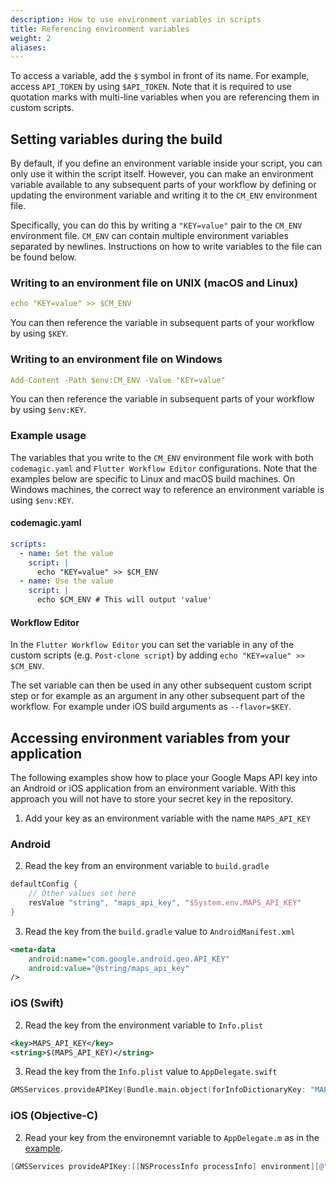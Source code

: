 ```yaml
---
description: How to use environment variables in scripts
title: Referencing environment variables
weight: 2
aliases:
---
```


To access a variable, add the `$` symbol in front of its name. For example, access `API_TOKEN` by using `$API_TOKEN`. Note that it is required to use quotation marks with multi-line variables when you are referencing them in custom scripts.

## Setting variables during the build

By default, if you define an environment variable inside your script, you can only use it within the script itself. However, you can make an environment variable available to any subsequent parts of your workflow by defining or updating the environment variable and writing it to the `CM_ENV` environment file.

Specifically, you can do this by writing a `"KEY=value"` pair to the `CM_ENV` environment file. `CM_ENV` can contain multiple environment variables separated by newlines. Instructions on how to write variables to the file can be found below.

### Writing to an environment file on UNIX (macOS and Linux)

```yaml
echo "KEY=value" >> $CM_ENV
```

You can then reference the variable in subsequent parts of your workflow by using `$KEY`.

### Writing to an environment file on Windows

```yaml
Add-Content -Path $env:CM_ENV -Value "KEY=value"
```

You can then reference the variable in subsequent parts of your workflow by using `$env:KEY`.

### Example usage

The variables that you write to the `CM_ENV` environment file work with both `codemagic.yaml` and `Flutter Workflow Editor` configurations. Note that the examples below are specific to Linux and macOS build machines. On Windows machines, the correct way to reference an environment variable is using `$env:KEY`.

#### codemagic.yaml

```yaml
scripts:
  - name: Set the value
    script: |
      echo "KEY=value" >> $CM_ENV
  - name: Use the value
    script: |
      echo $CM_ENV # This will output 'value'
```

#### Workflow Editor

In the `Flutter Workflow Editor` you can set the variable in any of the custom scripts (e.g. `Post-clone script`) by adding `echo "KEY=value" >> $CM_ENV`.

The set variable can then be used in any other subsequent custom script step or for example as an argument in any other subsequent part of the workflow. For example under iOS build arguments as `--flavor=$KEY`.

## Accessing environment variables from your application

The following examples show how to place your Google Maps API key into an Android or iOS application from an environment variable. With this approach you will not have to store your secret key in the repository.

1. Add your key as an environment variable with the name `MAPS_API_KEY`

### Android

2. Read the key from an environment variable to `build.gradle`

```gradle
defaultConfig {
    // Other values set here
    resValue "string", "maps_api_key", "$System.env.MAPS_API_KEY"
}
```

3. Read the key from the `build.gradle` value to `AndroidManifest.xml`

```xml
<meta-data
    android:name="com.google.android.geo.API_KEY"
    android:value="@string/maps_api_key"
/>
```

### iOS (Swift)

2. Read the key from the environment variable to `Info.plist`

```xml
<key>MAPS_API_KEY</key>
<string>$(MAPS_API_KEY)</string>
```

3. Read the key from the `Info.plist` value to `AppDelegate.swift`

```swift
GMSServices.provideAPIKey(Bundle.main.object(forInfoDictionaryKey: "MAPS_API_KEY") as? String ?? "")
```

### iOS (Objective-C)

2.  Read your key from the environemnt variable to `AppDelegate.m` as in the [example](https://github.com/flutter/plugins/blob/master/packages/google_maps_flutter/google_maps_flutter/example/ios/Runner/AppDelegate.m).

```objective-c
[GMSServices provideAPIKey:[[NSProcessInfo processInfo] environment][@"MAPS_API_KEY"]];
```
